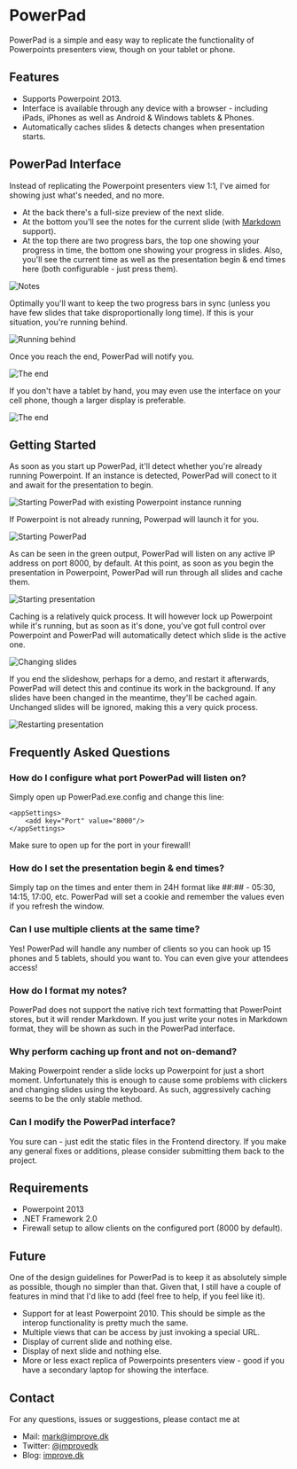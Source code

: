 PowerPad
========
PowerPad is a simple and easy way to replicate the functionality of Powerpoints presenters view, though on your tablet or phone.

Features
--------
* Supports Powerpoint 2013.
* Interface is available through any device with a browser - including iPads, iPhones as well as Android & Windows tablets & Phones.
* Automatically caches slides & detects changes when presentation starts.

PowerPad Interface
------------------
Instead of replicating the Powerpoint presenters view 1:1, I've aimed for showing just what's needed, and no more.

* At the back there's a full-size preview of the next slide.
* At the bottom you'll see the notes for the current slide (with [Markdown](http://daringfireball.net/projects/markdown/syntax) support).
* At the top there are two progress bars, the top one showing your progress in time, the bottom one showing your progress in slides. Also, you'll see the current time as well as the presentation begin & end times here (both configurable - just press them).

![Notes](/readme/screens/screen_notes.png)

Optimally you'll want to keep the two progress bars in sync (unless you have few slides that take disproportionally long time). If this is your situation, you're running behind.

![Running behind](/readme/screens/screen_behind.png)

Once you reach the end, PowerPad will notify you.

![The end](/readme/screens/screen_end_of_slideshow.png)

If you don't have a tablet by hand, you may even use the interface on your cell phone, though a larger display is preferable.

![The end](/readme/screens/screen_mobile.png)

Getting Started
---------------
As soon as you start up PowerPad, it'll detect whether you're already running Powerpoint. If an instance is detected, PowerPad will conect to it and await for the presentation to begin.

![Starting PowerPad with existing Powerpoint instance running](/readme/screens/just_started_existing_powerpoint.png)

If Powerpoint is not already running, Powerpad will launch it for you.

![Starting PowerPad](/readme/screens/just_started_no_powerpoint.png)

As can be seen in the green output, PowerPad will listen on any active IP address on port 8000, by default. At this point, as soon as you begin the presentation in Powerpoint, PowerPad will run through all slides and cache them.

![Starting presentation](/readme/screens/presentation_started.png)

Caching is a relatively quick process. It will however lock up Powerpoint while it's running, but as soon as it's done, you've got full control over Powerpoint and PowerPad will automatically detect which slide is the active one.

![Changing slides](/readme/screens/presentation_changing_slides.png)

If you end the slideshow, perhaps for a demo, and restart it afterwards, PowerPad will detect this and continue its work in the background. If any slides have been changed in the meantime, they'll be cached again. Unchanged slides will be ignored, making this a very quick process.

![Restarting presentation](/readme/screens/presentation_restarted.png)

Frequently Asked Questions
--------------------------
### How do I configure what port PowerPad will listen on?
Simply open up PowerPad.exe.config and change this line:

    <appSettings>
		<add key="Port" value="8000"/>
    </appSettings>
    
Make sure to open up for the port in your firewall!

### How do I set the presentation begin & end times?
Simply tap on the times and enter them in 24H format like ##:## - 05:30, 14:15, 17:00, etc. PowerPad will set a cookie and remember the values even if you refresh the window.

### Can I use multiple clients at the same time?
Yes! PowerPad will handle any number of clients so you can hook up 15 phones and 5 tablets, should you want to. You can even give your attendees access!

### How do I format my notes?
PowerPad does not support the native rich text formatting that PowerPoint stores, but it will render Markdown. If you just write your notes in Markdown format, they will be shown as such in the PowerPad interface.

### Why perform caching up front and not on-demand?
Making Powerpoint render a slide locks up Powerpoint for just a short moment. Unfortunately this is enough to cause some problems with clickers and changing slides using the keyboard. As such, aggressively caching seems to be the only stable method.

### Can I modify the PowerPad interface?
You sure can - just edit the static files in the Frontend directory. If you make any general fixes or additions, please consider submitting them back to the project.

Requirements
------------
* Powerpoint 2013
* .NET Framework 2.0
* Firewall setup to allow clients on the configured port (8000 by default).

Future
------
One of the design guidelines for PowerPad is to keep it as absolutely simple as possible, though no simpler than that. Given that, I still have a couple of features in mind that I'd like to add (feel free to help, if you feel like it).

* Support for at least Powerpoint 2010. This should be simple as the interop functionality is pretty much the same.
* Multiple views that can be access by just invoking a special URL.
 * Display of current slide and nothing else.
 * Display of next slide and nothing else.
 * More or less exact replica of Powerpoints presenters view - good if you have a secondary laptop for showing the interface.

Contact
-------
For any questions, issues or suggestions, please contact me at

* Mail: mark@improve.dk
* Twitter: [@improvedk](https://twitter.com/improvedk)
* Blog: [improve.dk](http://improve.dk/)
